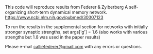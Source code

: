 This code will reproduce results from Federer & Zylberberg A self-organizing short-term dynamical memory network. https://www.ncbi.nlm.nih.gov/pubmed/30007123 

To run the results in the supplemental section for networks with initially stronger synaptic strengths, set args['g'] = 1.6 (also works with various strengths but 1.6 was used in the paper results)

Please e-mail calliefederer@gmail.com with any errors or questions. 
